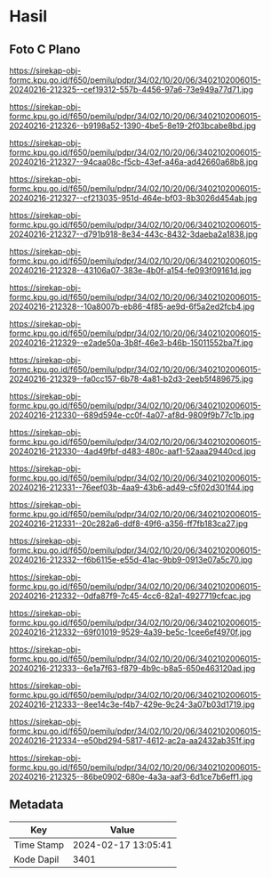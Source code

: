 # Hasil

## Foto C Plano

https://sirekap-obj-formc.kpu.go.id/f650/pemilu/pdpr/34/02/10/20/06/3402102006015-20240216-212325--cef19312-557b-4456-97a6-73e949a77d71.jpg

https://sirekap-obj-formc.kpu.go.id/f650/pemilu/pdpr/34/02/10/20/06/3402102006015-20240216-212326--b9198a52-1390-4be5-8e19-2f03bcabe8bd.jpg

https://sirekap-obj-formc.kpu.go.id/f650/pemilu/pdpr/34/02/10/20/06/3402102006015-20240216-212327--94caa08c-f5cb-43ef-a46a-ad42660a68b8.jpg

https://sirekap-obj-formc.kpu.go.id/f650/pemilu/pdpr/34/02/10/20/06/3402102006015-20240216-212327--cf213035-951d-464e-bf03-8b3026d454ab.jpg

https://sirekap-obj-formc.kpu.go.id/f650/pemilu/pdpr/34/02/10/20/06/3402102006015-20240216-212327--d791b918-8e34-443c-8432-3daeba2a1838.jpg

https://sirekap-obj-formc.kpu.go.id/f650/pemilu/pdpr/34/02/10/20/06/3402102006015-20240216-212328--43106a07-383e-4b0f-a154-fe093f09161d.jpg

https://sirekap-obj-formc.kpu.go.id/f650/pemilu/pdpr/34/02/10/20/06/3402102006015-20240216-212328--10a8007b-eb86-4f85-ae9d-6f5a2ed2fcb4.jpg

https://sirekap-obj-formc.kpu.go.id/f650/pemilu/pdpr/34/02/10/20/06/3402102006015-20240216-212329--e2ade50a-3b8f-46e3-b46b-15011552ba7f.jpg

https://sirekap-obj-formc.kpu.go.id/f650/pemilu/pdpr/34/02/10/20/06/3402102006015-20240216-212329--fa0cc157-6b78-4a81-b2d3-2eeb5f489675.jpg

https://sirekap-obj-formc.kpu.go.id/f650/pemilu/pdpr/34/02/10/20/06/3402102006015-20240216-212330--689d594e-cc0f-4a07-af8d-9809f9b77c1b.jpg

https://sirekap-obj-formc.kpu.go.id/f650/pemilu/pdpr/34/02/10/20/06/3402102006015-20240216-212330--4ad49fbf-d483-480c-aaf1-52aaa29440cd.jpg

https://sirekap-obj-formc.kpu.go.id/f650/pemilu/pdpr/34/02/10/20/06/3402102006015-20240216-212331--76eef03b-4aa9-43b6-ad49-c5f02d301f44.jpg

https://sirekap-obj-formc.kpu.go.id/f650/pemilu/pdpr/34/02/10/20/06/3402102006015-20240216-212331--20c282a6-ddf8-49f6-a356-ff7fb183ca27.jpg

https://sirekap-obj-formc.kpu.go.id/f650/pemilu/pdpr/34/02/10/20/06/3402102006015-20240216-212332--f6b6115e-e55d-41ac-9bb9-0913e07a5c70.jpg

https://sirekap-obj-formc.kpu.go.id/f650/pemilu/pdpr/34/02/10/20/06/3402102006015-20240216-212332--0dfa87f9-7c45-4cc6-82a1-4927719cfcac.jpg

https://sirekap-obj-formc.kpu.go.id/f650/pemilu/pdpr/34/02/10/20/06/3402102006015-20240216-212332--69f01019-9529-4a39-be5c-1cee6ef4970f.jpg

https://sirekap-obj-formc.kpu.go.id/f650/pemilu/pdpr/34/02/10/20/06/3402102006015-20240216-212333--6e1a7f63-f879-4b9c-b8a5-650e463120ad.jpg

https://sirekap-obj-formc.kpu.go.id/f650/pemilu/pdpr/34/02/10/20/06/3402102006015-20240216-212333--8ee14c3e-f4b7-429e-9c24-3a07b03d1719.jpg

https://sirekap-obj-formc.kpu.go.id/f650/pemilu/pdpr/34/02/10/20/06/3402102006015-20240216-212334--e50bd294-5817-4612-ac2a-aa2432ab351f.jpg

https://sirekap-obj-formc.kpu.go.id/f650/pemilu/pdpr/34/02/10/20/06/3402102006015-20240216-212325--86be0902-680e-4a3a-aaf3-6d1ce7b6eff1.jpg


## Metadata

| Key        | Value               |
| ---------- | ------------------- |
| Time Stamp | 2024-02-17 13:05:41 |
| Kode Dapil | 3401                |



